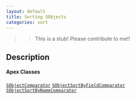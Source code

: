 ```yaml
---
layout: default
title: Sorting SObjects
categories: sort
---
```


>>This is a stub!  Please contribute to me!!

Description
----------------

#### Apex Classes

[`SObjectComparator`](/api/sobjectcomparator)
[`SObjectSortByFieldComparator`](/api/sobjectsortbyfieldcomparator)
[`SObjectSortByNameComparator`](/api/sobjectsortbynamecomparator)